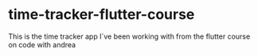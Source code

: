 # time-tracker-flutter-course
This is the time tracker app I´ve been working with from the flutter course on code with andrea
